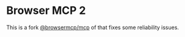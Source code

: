 # Browser MCP 2

This is a fork [@browsermcp/mcp](https://www.npmjs.com/package/@browsermcp/mcp) of that fixes some reliability issues.
